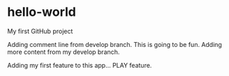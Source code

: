 # hello-world
My first GitHub project

Adding comment line from develop branch. This is going to be fun.
Adding more content from my develop branch.

Adding my first feature to this app... PLAY feature.

